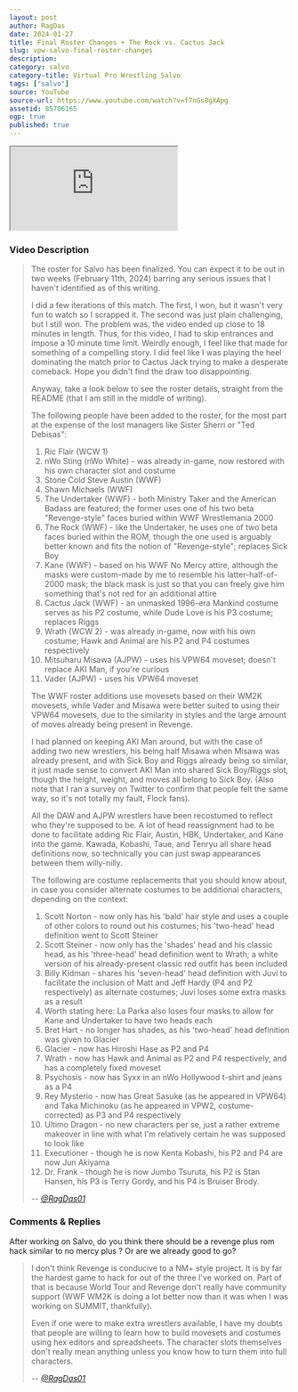 ```yaml
---
layout: post
author: RagDas
date: 2024-01-27
title: Final Roster Changes + The Rock vs. Cactus Jack
slug: vpw-salvo-final-roster-changes
description:
category: salvo
category-title: Virtual Pro Wrestling Salvo
tags: ["salvo"]
source: YouTube
source-url: https://www.youtube.com/watch?v=f7nGs8gXApg
assetid: 85706165
ogp: true
published: true
---
```



<div class="ratio ratio-16x9 w-75 mx-auto d-block">
  <iframe src="https://www.youtube.com/embed/f7nGs8gXApg" title="YouTube video" allowfullscreen></iframe>
</div>


### Video Description


> The roster for Salvo has been finalized. You can expect it to be out in two weeks (February 11th, 2024) barring any serious issues that I haven't identified as of this writing.
>
> I did a few iterations of this match. The first, I won, but it wasn't very fun to watch so I scrapped it. The second was just plain challenging, but I still won. The problem was, the video ended up close to 18 minutes in length. Thus, for this video, I had to skip entrances and impose a 10 minute time limit. Weirdly enough, I feel like that made for something of a compelling story. I did feel like I was playing the heel dominating the match prior to Cactus Jack trying to make a desperate comeback. Hope you didn't find the draw too disappointing.
>
> Anyway, take a look below to see the roster details, straight from the README (that I am still in the middle of writing).
>
> The following people have been added to the roster, for the most part at the expense of the lost managers like Sister Sherri or "Ted Debisas":
> 1. Ric Flair (WCW 1)
> 2. nWo Sting (nWo White) - was already in-game, now restored with his own character slot and costume
> 3. Stone Cold Steve Austin (WWF)
> 4. Shawn Michaels (WWF)
> 5. The Undertaker (WWF) - both Ministry Taker and the American Badass are featured; the former uses one of his two beta "Revenge-style" faces buried within WWF Wrestlemania 2000
> 6. The Rock (WWF) - like the Undertaker, he uses one of two beta faces buried within the ROM, though the one used is arguably better known and fits the notion of "Revenge-style"; replaces Sick Boy
> 7. Kane (WWF) - based on his WWF No Mercy attire, although the masks were custom-made by me to resemble his latter-half-of-2000 mask; the black mask is just so that you can freely give him something that's not red for an additional attire
> 8. Cactus Jack (WWF) - an unmasked 1996-era Mankind costume serves as his P2 costume, while Dude Love is his P3 costume; replaces Riggs
> 9. Wrath (WCW 2) - was already in-game, now with his own costume; Hawk and Animal are his P2 and P4 costumes respectively
> 10. Mitsuharu Misawa (AJPW) - uses his VPW64 moveset; doesn't replace AKI Man, if you're curious
> 11. Vader (AJPW) - uses his VPW64 moveset
>
>The WWF roster additions use movesets based on their WM2K movesets, while Vader and Misawa were better suited to using their VPW64 movesets, due to the similarity in styles and the large amount of moves already being present in Revenge.
>
>I had planned on keeping AKI Man around, but with the case of adding two new wrestlers, his being half Misawa when Misawa was already present, and with Sick Boy and Riggs already being so similar, it just made sense to convert AKI Man into shared Sick Boy/Riggs slot, though the height, weight, and moves all belong to Sick Boy. (Also note that I ran a survey on Twitter to confirm that people felt the same way, so it's not totally my fault, Flock fans).
>
> All the DAW and AJPW wrestlers have been recostumed to reflect who they're supposed to be. A lot of head reassignment had to be done to facilitate adding Ric Flair, Austin, HBK, Undertaker, and Kane into the game. Kawada, Kobashi, Taue, and Tenryu all share head definitions now, so technically you can just swap appearances between them willy-nilly.
>
> The following are costume replacements that you should know about, in case you consider alternate costumes to be additional characters, depending on the context:
> 1. Scott Norton - now only has his 'bald' hair style and uses a couple of other colors to round out his costumes; his 'two-head' head definition went to Scott Steiner
> 2. Scott Steiner - now only has the 'shades' head and his classic head, as his 'three-head' head definition went to Wrath; a white version of his already-present classic red outfit has been included
> 3. Billy Kidman - shares his 'seven-head' head definition with Juvi to facilitate the inclusion of Matt and Jeff Hardy (P4 and P2 respectively) as alternate costumes; Juvi loses some extra masks as a result
> 4. Worth stating here: La Parka also loses four masks to allow for Kane and Undertaker to have two heads each
> 5. Bret Hart - no longer has shades, as his 'two-head' head definition was given to Glacier
> 6. Glacier - now has Hiroshi Hase as P2 and P4
> 7. Wrath - now has Hawk and Animal as P2 and P4 respectively, and has a completely fixed moveset
> 8. Psychosis - now has Syxx in an nWo Hollywood t-shirt and jeans as a P4
> 9. Rey Mysterio - now has Great Sasuke (as he appeared in VPW64) and Taka Michinoku (as he appeared in VPW2, costume-corrected) as P3 and P4 respectively
> 10. Ultimo Dragon - no new characters per se, just a rather extreme makeover in line with what I'm relatively certain he was supposed to look like
> 11. Executioner - though he is now Kenta Kobashi, his P2 and P4 are now Jun Akiyama
> 12. Dr. Frank - though he is now Jumbo Tsuruta, his P2 is Stan Hansen, his P3 is Terry Gordy, and his P4 is Bruiser Brody.
>
> -- <cite>[@RagDas01](https://www.youtube.com/@RagDas01)</cite>

### Comments & Replies

After working on Salvo, do you think there should be a revenge plus rom hack similar to no mercy plus ? Or are we already good to go?

> I don't think Revenge is conducive to a NM+ style project. It is by far the hardest game to hack for out of the three I've worked on. Part of that is because World Tour and Revenge don't really have community support (WWF WM2K is doing a lot better now than it was when I was working on SUMMIT, thankfully).
>
> Even if one were to make extra wrestlers available, I have my doubts that people are willing to learn how to build movesets and costumes using hex editors and spreadsheets. The character slots themselves don't really mean anything unless you know how to turn them into full characters.
>
> -- <cite>[@RagDas01](https://www.youtube.com/@RagDas01)</cite>
